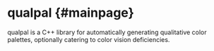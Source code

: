 # qualpal {#mainpage}

qualpal is a C++ library for automatically generating qualitative color palettes,
optionally catering to color vision deficiencies.
